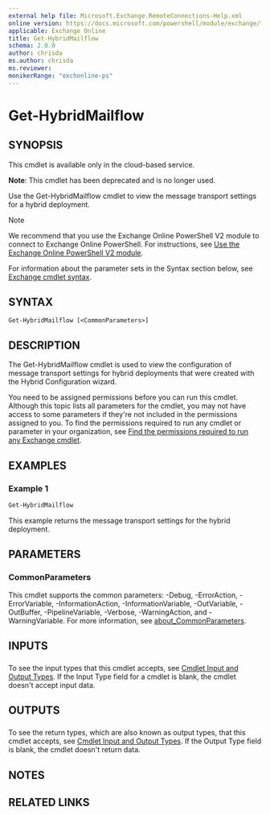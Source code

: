 ```yaml
---
external help file: Microsoft.Exchange.RemoteConnections-Help.xml
online version: https://docs.microsoft.com/powershell/module/exchange/federation-and-hybrid/get-hybridmailflow
applicable: Exchange Online
title: Get-HybridMailflow
schema: 2.0.0
author: chrisda
ms.author: chrisda
ms.reviewer:
monikerRange: "exchonline-ps"
---
```


# Get-HybridMailflow

## SYNOPSIS
This cmdlet is available only in the cloud-based service.

**Note**: This cmdlet has been deprecated and is no longer used.

Use the Get-HybridMailflow cmdlet to view the message transport settings for a hybrid deployment.

> [!NOTE]
> We recommend that you use the Exchange Online PowerShell V2 module to connect to Exchange Online PowerShell. For instructions, see [Use the Exchange Online PowerShell V2 module](https://docs.microsoft.com/powershell/exchange/exchange-online/exchange-online-powershell-v2/exchange-online-powershell-v2).

For information about the parameter sets in the Syntax section below, see [Exchange cmdlet syntax](https://docs.microsoft.com/powershell/exchange/exchange-server/exchange-cmdlet-syntax).

## SYNTAX

```
Get-HybridMailflow [<CommonParameters>]
```

## DESCRIPTION
The Get-HybridMailflow cmdlet is used to view the configuration of message transport settings for hybrid deployments that were created with the Hybrid Configuration wizard.

You need to be assigned permissions before you can run this cmdlet. Although this topic lists all parameters for the cmdlet, you may not have access to some parameters if they're not included in the permissions assigned to you. To find the permissions required to run any cmdlet or parameter in your organization, see [Find the permissions required to run any Exchange cmdlet](https://docs.microsoft.com/powershell/exchange/exchange-server/find-exchange-cmdlet-permissions).

## EXAMPLES

### Example 1
```powershell
Get-HybridMailflow
```

This example returns the message transport settings for the hybrid deployment.

## PARAMETERS

### CommonParameters
This cmdlet supports the common parameters: -Debug, -ErrorAction, -ErrorVariable, -InformationAction, -InformationVariable, -OutVariable, -OutBuffer, -PipelineVariable, -Verbose, -WarningAction, and -WarningVariable. For more information, see [about_CommonParameters](https://go.microsoft.com/fwlink/p/?LinkID=113216).

## INPUTS

###  
To see the input types that this cmdlet accepts, see [Cmdlet Input and Output Types](https://go.microsoft.com/fwlink/p/?linkId=616387). If the Input Type field for a cmdlet is blank, the cmdlet doesn't accept input data.

## OUTPUTS

###  
To see the return types, which are also known as output types, that this cmdlet accepts, see [Cmdlet Input and Output Types](https://go.microsoft.com/fwlink/p/?linkId=616387). If the Output Type field is blank, the cmdlet doesn't return data.

## NOTES

## RELATED LINKS
